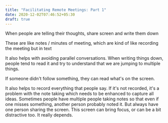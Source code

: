 ```yaml
---
title: "Facilitating Remote Meetings: Part 1"
date: 2020-12-02T07:46:52+05:30
draft: true
---
```


When people are telling their thoughts, share screen and write them down

These are like notes / minutes of meeting, which are kind of like recording the
meeting but in text

It also helps with avoiding parallel conversations. When writing things down,
people tend to read it and try to understand that we are jumping to multiple
things.

If someone didn't follow something, they can read what's on the screen.

It also helps to record everything that people say. If it's not recorded, it's
a problem with the note taking which needs to be enhanced to capture all ideas.
Sometimes people have multiple people taking notes so that even if one misses
something, another person probably noted it. But always have one person sharing
the screen. This screen can bring focus, or can be a bit distractive too. It
really depends.
